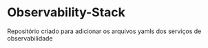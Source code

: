 # Observability-Stack
Repositório criado para adicionar os arquivos yamls dos serviços de observabilidade
